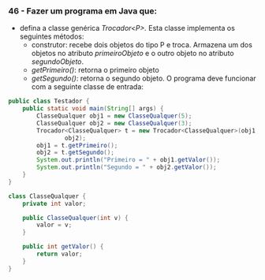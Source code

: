 ### 46 - Fazer um programa em Java que:
- defina a classe genérica *Trocador\<P>.* Esta classe implementa os seguintes métodos:
  - construtor: recebe dois objetos do tipo P e troca. Armazena um dos objetos no atributo *primeiroObjeto* e o outro objeto no atributo *segundoObjeto*.
  - *getPrimeiro()*: retorna o primeiro objeto
  - *getSegundo()*: retorna o segundo objeto.
O programa deve funcionar com a seguinte classe de entrada:

``` java
public class Testador {
    public static void main(String[] args) {
        ClasseQualquer obj1 = new ClasseQualquer(5);
        ClasseQualquer obj2 = new ClasseQualquer(3);
        Trocador<ClasseQualquer> t = new Trocador<ClasseQualquer>(obj1,
                obj2);
        obj1 = t.getPrimeiro();
        obj2 = t.getSegundo();
        System.out.println("Primeiro = " + obj1.getValor());
        System.out.println("Segundo = " + obj2.getValor());
    }
}

class ClasseQualquer {
    private int valor;

    public ClasseQualquer(int v) {
        valor = v;
    }

    public int getValor() {
        return valor;
    }
}
```